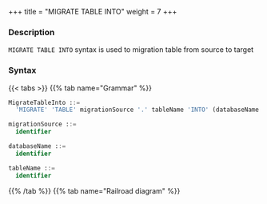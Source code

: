 +++
title = "MIGRATE TABLE INTO"
weight = 7
+++

### Description

`MIGRATE TABLE INTO` syntax is used to migration table from source to target

### Syntax

{{< tabs >}}
{{% tab name="Grammar" %}}
```sql
MigrateTableInto ::=
  'MIGRATE' 'TABLE' migrationSource '.' tableName 'INTO' (databaseName '.')? tableName

migrationSource ::=
  identifier

databaseName ::=
  identifier

tableName ::=
  identifier
```
{{% /tab %}}
{{% tab name="Railroad diagram" %}}
<iframe frameborder="0" name="diagram" id="diagram" width="100%" height="100%"></iframe>
{{% /tab %}}
{{< /tabs >}}

### Supplement

- When `databaseName` is not specified, the default is the currently used `DATABASE`. If `DATABASE` is not used, `No database selected` will be prompted.

### Example

- Migrate table from source to current database

```sql
MIGRATE TABLE ds_0.t_order INTO t_order;
```

- Migrate table from source to specified database

```sql
UNREGISTER MIGRATION SOURCE STORAGE UNIT su_1, su_2;
```

### Reserved word

`MIGRATE`, `TABLE`, `INTO`

### Related links

- [Reserved word](/en/reference/distsql/syntax/reserved-word/)
